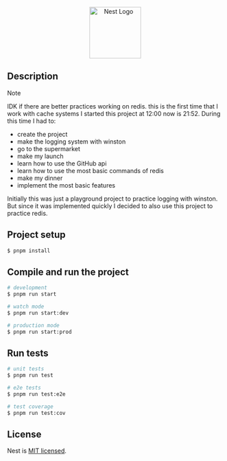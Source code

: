<p align="center">
  <a href="http://nestjs.com/" target="blank"><img src="https://nestjs.com/img/logo-small.svg" width="120" alt="Nest Logo" /></a>
</p>

## Description

> [!NOTE]
> IDK if there are better practices working on redis.
> this is the first time that I work with cache systems
> I started this project at 12:00 now is 21:52.
> During this time I had to:
> - create the project
> - make the logging system with winston
> - go to the supermarket
> - make my launch
> - learn how to use the GitHub api
> - learn how to use the most basic commands of redis
> - make my dinner
> - implement the most basic features

Initially this was just a playground project to practice logging with winston. But since it was implemented quickly
I decided to also use this project to practice redis.

## Project setup

```bash
$ pnpm install
```

## Compile and run the project

```bash
# development
$ pnpm run start

# watch mode
$ pnpm run start:dev

# production mode
$ pnpm run start:prod
```

## Run tests

```bash
# unit tests
$ pnpm run test

# e2e tests
$ pnpm run test:e2e

# test coverage
$ pnpm run test:cov
```

## License

Nest is [MIT licensed](https://github.com/nestjs/nest/blob/master/LICENSE).

